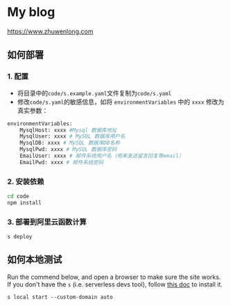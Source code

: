 # My blog

https://www.zhuwenlong.com

## 如何部署

### 1. 配置

* 将目录中的`code/s.example.yaml`文件复制为`code/s.yaml`
* 修改`code/s.yaml`的敏感信息，如将 `environmentVariables` 中的 `xxxx` 修改为真实参数：

```bash
environmentVariables:
    MysqlHost: xxxx #Mysql 数据库地址
    MysqlUser: xxxx # MySQL 数据库用户名
    MysqlDB: xxxx # MySQL 数据库DB名称
    MysqlPwd: xxxx # MySQL 数据库密码
    EmailUser: xxxx # 邮件系统用户名（用来发送留言回复等email）
    EmailPwd: xxxx # 邮件系统密码
```

### 2. 安装依赖

```bash
cd code
npm install
```

### 3. 部署到阿里云函数计算

```
s deploy
```

## 如何本地测试

Run the commend below, and open a browser to make sure the site works.
If you don't have the `s` (i.e. serverless devs tool), follow [this doc](https://github.com/Serverless-Devs/Serverless-Devs#%E5%BF%AB%E9%80%9F%E4%B8%8A%E6%89%8B) to install it.
```
s local start --custom-domain auto
```